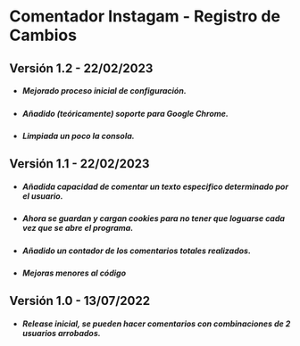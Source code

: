 # Comentador Instagam - Registro de Cambios

## Versión 1.2 - 22/02/2023
- ##### Mejorado proceso inicial de configuración.
- ##### Añadido (teóricamente) soporte para Google Chrome.
- ##### Limpiada un poco la consola.

## Versión 1.1 - 22/02/2023
- ##### Añadida capacidad de comentar un texto especifico determinado por el usuario.
- ##### Ahora se guardan y cargan cookies para no tener que loguarse cada vez que se abre el programa.
- ##### Añadido un contador de los comentarios totales realizados.
- ##### Mejoras menores al código

## Versión 1.0 - 13/07/2022
- ##### Release inicial, se pueden hacer comentarios con combinaciones de 2 usuarios arrobados.